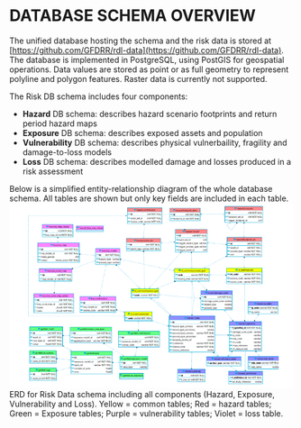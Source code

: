 # DATABASE SCHEMA OVERVIEW

The unified database hosting the schema and the risk data is stored at [https://github.com/GFDRR/rdl-data](https://github.com/GFDRR/rdl-data).
The database is implemented in PostgreSQL, using PostGIS for geospatial operations. Data values are stored as point or as full geometry to represent polyline and polygon features. Raster data is currently not supported.

The Risk DB schema includes four components:

- **Hazard** DB schema: describes hazard scenario footprints and return period hazard maps 
- **Exposure** DB schema: describes exposed assets and population
- **Vulnerability** DB schema: describes physical vulnerbaility, fragility and damage-to-loss models
- **Loss** DB schema: describes modelled damage and losses produced in a risk assessment

Below is a simplified entity-relationship diagram of the whole database schema. All tables are shown but only key fields are included in each table.
![Screenshot](img/all.png)
ERD for Risk Data schema including all components (Hazard, Exposure, Vulnerability and Loss). Yellow = common tables; Red = hazard tables; Green = Exposure tables; Purple = vulnerability tables; Violet = loss table.